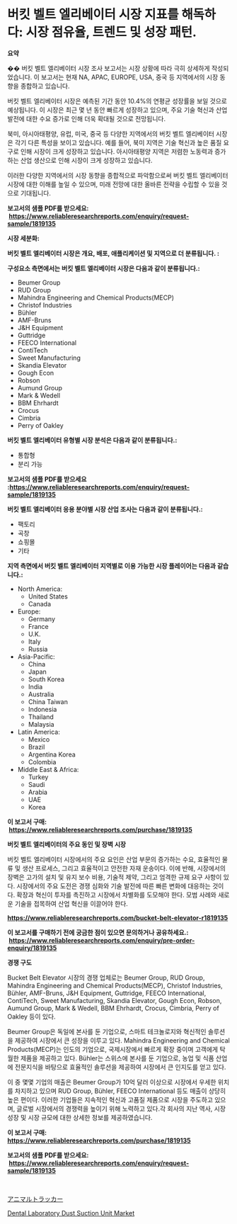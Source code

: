 <p><h1>버킷 벨트 엘리베이터 시장 지표를 해독하다: 시장 점유율, 트렌드 및 성장 패턴.</h1></p><p><strong>요약</strong></p>
<p><p>�� 버킷 벨트 엘리베이터 시장 조사 보고서는 시장 상황에 따라 극히 상세하게 작성되었습니다. 이 보고서는 현재 NA, APAC, EUROPE, USA, 중국 등 지역에서의 시장 동향을 종합하고 있습니다. </p><p>버킷 벨트 엘리베이터 시장은 예측된 기간 동안 10.4%의 연평균 성장률을 보일 것으로 예상됩니다. 이 시장은 최근 몇 년 동안 빠르게 성장하고 있으며, 주요 기술 혁신과 산업 발전에 대한 수요 증가로 인해 더욱 확대될 것으로 전망됩니다. </p><p>북미, 아시아태평양, 유럽, 미국, 중국 등 다양한 지역에서의 버킷 벨트 엘리베이터 시장은 각기 다른 특성을 보이고 있습니다. 예를 들어, 북미 지역은 기술 혁신과 높은 품질 요구로 인해 시장이 크게 성장하고 있습니다. 아시아태평양 지역은 저렴한 노동력과 증가하는 산업 생산으로 인해 시장이 크게 성장하고 있습니다. </p><p>이러한 다양한 지역에서의 시장 동향을 종합적으로 파악함으로써 버킷 벨트 엘리베이터 시장에 대한 이해를 높일 수 있으며, 미래 전망에 대한 올바른 전략을 수립할 수 있을 것으로 기대됩니다.</p></p>
<p><strong>보고서의 샘플 PDF를 받으세요: &nbsp;<a href="https://www.reliableresearchreports.com/enquiry/request-sample/1819135">https://www.reliableresearchreports.com/enquiry/request-sample/1819135</a></strong></p>
<p><strong>시장 세분화:</strong></p>
<p><strong> 버킷 벨트 엘리베이터 시장은 개요, 배포, 애플리케이션 및 지역으로 더 분류됩니다. :</strong></p>
<p><strong>구성요소 측면에서는 버킷 벨트 엘리베이터 시장은 다음과 같이 분류됩니다.:</strong></p>
<p><ul><li>Beumer Group</li><li>RUD Group</li><li>Mahindra Engineering and Chemical Products(MECP)</li><li>Christof Industries</li><li>Bühler</li><li>AMF-Bruns</li><li>J&H Equipment</li><li>Guttridge</li><li>FEECO International</li><li>ContiTech</li><li>Sweet Manufacturing</li><li>Skandia Elevator</li><li>Gough Econ</li><li>Robson</li><li>Aumund Group</li><li>Mark & Wedell</li><li>BBM Ehrhardt</li><li>Crocus</li><li>Cimbria</li><li>Perry of Oakley</li></ul></p>
<p><strong> 버킷 벨트 엘리베이터 유형별 시장 분석은 다음과 같이 분류됩니다.:</strong></p>
<p><ul><li>통합형</li><li>분리 가능</li></ul></p>
<p><strong>보고서의 샘플 PDF를 받으세요 :<a href="https://www.reliableresearchreports.com/enquiry/request-sample/1819135">https://www.reliableresearchreports.com/enquiry/request-sample/1819135</a></strong></p>
<p><strong> 버킷 벨트 엘리베이터 응용 분야별 시장 산업 조사는 다음과 같이 분류됩니다.:</strong></p>
<p><ul><li>팩토리</li><li>곡창</li><li>쇼핑몰</li><li>기타</li></ul></p>
<p><strong>지역 측면에서 버킷 벨트 엘리베이터 지역별로 이용 가능한 시장 플레이어는 다음과 같습니다.:</strong></p>
<p><ul>
    <li>
        North America:
        <ul>
            <li>United States</li>
            <li>Canada</li>
        </ul>
    </li>
    <li>
        Europe:
        <ul>
            <li>Germany</li>
            <li>France</li>
            <li>U.K.</li>
            <li>Italy</li>
            <li>Russia</li>
        </ul>
    </li>
    <li>
        Asia-Pacific:
        <ul>
            <li>China</li>
            <li>Japan</li>
            <li>South Korea</li>
            <li>India</li>
            <li>Australia</li>
            <li>China Taiwan</li>
            <li>Indonesia</li>
            <li>Thailand</li>
            <li>Malaysia</li>
        </ul>
    </li>
    <li>
        Latin America:
        <ul>
            <li>Mexico</li>
            <li>Brazil</li>
            <li>Argentina Korea</li>
            <li>Colombia</li>
        </ul>
    </li>
    <li>
        Middle East & Africa:
        <ul>
            <li>Turkey</li>
            <li>Saudi</li>
            <li>Arabia</li>
            <li>UAE</li>
            <li>Korea</li>
        </ul>
    </li>
    </ul></p>
<p><strong>이 보고서 구매: &nbsp;<a href="https://www.reliableresearchreports.com/purchase/1819135">https://www.reliableresearchreports.com/purchase/1819135</a></strong></p>
<p><strong>버킷 벨트 엘리베이터의 주요 동인 및 장벽 시장</strong></p>
<p><p>버킷 벨트 엘리베이터 시장에서의 주요 요인은 산업 부문의 증가하는 수요, 효율적인 물류 및 생산 프로세스, 그리고 효율적이고 안전한 자재 운송이다. 이에 반해, 시장에서의 장벽은 고가의 설치 및 유지 보수 비용, 기술적 제약, 그리고 엄격한 규제 요구 사항이 있다. 시장에서의 주요 도전은 경쟁 심화와 기술 발전에 따른 빠른 변화에 대응하는 것이다. 확장과 혁신이 투자를 촉진하고 시장에서 차별화를 도모해야 한다. 모범 사례와 새로운 기술을 접목하여 산업 혁신을 이끌어야 한다.</p></p>
<p><strong><a href="https://www.reliableresearchreports.com/bucket-belt-elevator-r1819135">https://www.reliableresearchreports.com/bucket-belt-elevator-r1819135</a></strong></p>
<p><strong>이 보고서를 구매하기 전에 궁금한 점이 있으면 문의하거나 공유하세요.: &nbsp;<a href="https://www.reliableresearchreports.com/enquiry/pre-order-enquiry/1819135">https://www.reliableresearchreports.com/enquiry/pre-order-enquiry/1819135</a></strong></p>
<p><strong>경쟁 구도</strong></p>
<p><p>Bucket Belt Elevator 시장의 경쟁 업체로는 Beumer Group, RUD Group, Mahindra Engineering and Chemical Products(MECP), Christof Industries, Bühler, AMF-Bruns, J&H Equipment, Guttridge, FEECO International, ContiTech, Sweet Manufacturing, Skandia Elevator, Gough Econ, Robson, Aumund Group, Mark & Wedell, BBM Ehrhardt, Crocus, Cimbria, Perry of Oakley 등이 있다.</p><p>Beumer Group은 독일에 본사를 둔 기업으로, 스마트 테크놀로지와 혁신적인 솔루션을 제공하여 시장에서 큰 성장을 이루고 있다. Mahindra Engineering and Chemical Products(MECP)는 인도의 기업으로, 국제시장에서 빠르게 확장 중이며 고객에게 탁월한 제품을 제공하고 있다. Bühler는 스위스에 본사를 둔 기업으로, 농업 및 식품 산업에 전문지식을 바탕으로 효율적인 솔루션을 제공하여 시장에서 큰 인지도를 얻고 있다.</p><p>이 중 몇몇 기업의 매출은 Beumer Group가 10억 달러 이상으로 시장에서 우세한 위치를 차지하고 있으며 RUD Group, Bühler, FEECO International 등도 매출이 상당히 높은 편이다. 이러한 기업들은 지속적인 혁신과 고품질 제품으로 시장을 주도하고 있으며, 글로벌 시장에서의 경쟁력을 높이기 위해 노력하고 있다.각 회사의 지난 역사, 시장 성장 및 시장 규모에 대한 상세한 정보를 제공하였습니다.</p></p>
<p><strong>이 보고서 구매: &nbsp; <a href="https://www.reliableresearchreports.com/purchase/1819135">https://www.reliableresearchreports.com/purchase/1819135</a></strong></p>
<p><strong>보고서의 샘플 PDF를 받으세요: &nbsp;<a href="https://www.reliableresearchreports.com/enquiry/request-sample/1819135">https://www.reliableresearchreports.com/enquiry/request-sample/1819135</a></strong><strong></strong></p>
<p>&nbsp;</p>
<p><p><a href="https://github.com/one-cool-chick/Market-Research-Report-List-1/blob/main/921307132364.md">アニマルトラッカー</a></p><p><a href="https://acidic-farm-354.notion.site/Dental-Laboratory-Dust-Suction-Unit-Market-Share-Evolution-and-Market-Growth-Trends-2024-2031-1324dc3b297a42f0a76c26ff529f158f">Dental Laboratory Dust Suction Unit Market</a></p></p>